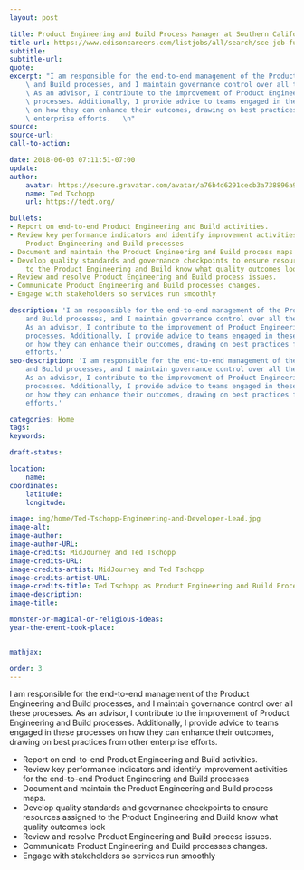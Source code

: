 ```yaml
---
layout: post

title: Product Engineering and Build Process Manager at Southern California Edison
title-url: https://www.edisoncareers.com/listjobs/all/search/sce-job-function/information-technology/
subtitle:
subtitle-url:
quote:
excerpt: "I am responsible for the end-to-end management of the Product Engineering\
    \ and Build processes, and I maintain governance control over all these processes.\
    \ As an advisor, I contribute to the improvement of Product Engineering and Build\
    \ processes. Additionally, I provide advice to teams engaged in these processes\
    \ on how they can enhance their outcomes, drawing on best practices from other\
    \ enterprise efforts.   \n"
source:
source-url:
call-to-action:

date: 2018-06-03 07:11:51-07:00
update:
author:
    avatar: https://secure.gravatar.com/avatar/a76b4d6291cecb3a738896a971bfb903?s=512&d=mp&r=g
    name: Ted Tschopp
    url: https://tedt.org/

bullets:
- Report on end-to-end Product Engineering and Build activities.
- Review key performance indicators and identify improvement activities for the end-to-end
    Product Engineering and Build processes
- Document and maintain the Product Engineering and Build process maps.
- Develop quality standards and governance checkpoints to ensure resources assigned
    to the Product Engineering and Build know what quality outcomes look
- Review and resolve Product Engineering and Build process issues.
- Communicate Product Engineering and Build processes changes.
- Engage with stakeholders so services run smoothly

description: 'I am responsible for the end-to-end management of the Product Engineering
    and Build processes, and I maintain governance control over all these processes.
    As an advisor, I contribute to the improvement of Product Engineering and Build
    processes. Additionally, I provide advice to teams engaged in these processes
    on how they can enhance their outcomes, drawing on best practices from other enterprise
    efforts.'
seo-description: 'I am responsible for the end-to-end management of the Product Engineering
    and Build processes, and I maintain governance control over all these processes.
    As an advisor, I contribute to the improvement of Product Engineering and Build
    processes. Additionally, I provide advice to teams engaged in these processes
    on how they can enhance their outcomes, drawing on best practices from other enterprise
    efforts.'

categories: Home
tags:
keywords:

draft-status:

location:
    name:
coordinates:
    latitude:
    longitude:

image: img/home/Ted-Tschopp-Engineering-and-Developer-Lead.jpg
image-alt:
image-author:
image-author-URL:
image-credits: MidJourney and Ted Tschopp
image-credits-URL:
image-credits-artist: MidJourney and Ted Tschopp
image-credits-artist-URL:
image-credits-title: Ted Tschopp as Product Engineering and Build Process Manager
image-description:
image-title:

monster-or-magical-or-religious-ideas:
year-the-event-took-place:


mathjax:

order: 3
---
```



I am responsible for the end-to-end management of the Product Engineering and Build processes, and I maintain governance control over all these processes. As an advisor, I contribute to the improvement of Product Engineering and Build processes. Additionally, I provide advice to teams engaged in these processes on how they can enhance their outcomes, drawing on best practices from other enterprise efforts.

* Report on end-to-end Product Engineering and Build activities.
* Review key performance indicators and identify improvement activities for the end-to-end Product Engineering and Build processes
* Document and maintain the Product Engineering and Build process maps.
* Develop quality standards and governance checkpoints to ensure resources assigned to the Product Engineering and Build know what quality outcomes look
* Review and resolve Product Engineering and Build process issues.
* Communicate Product Engineering and Build processes changes.
* Engage with stakeholders so services run smoothly